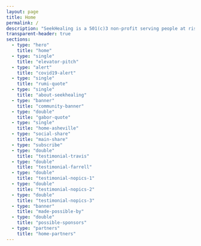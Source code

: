 ```yaml
---
layout: page
title: Home
permalink: /
description: "SeekHealing is a 501(c)3 non-profit serving people at risk for overdose. We provide free support services to anyone at any stage in the addiction healing process."
transparent-header: true
sections:
  - type: "hero"
    title: "home"
  - type: "single"
    title: "elevator-pitch"
  - type: "alert"
    title: "covid19-alert"
  - type: "single"
    title: "rumi-quote"
  - type: "single"
    title: "about-seekhealing"
  - type: "banner"
    title: "community-banner"
  - type: "double"
    title: "gabor-quote"
  - type: "single"
    title: "home-asheville"
  - type: "social-share"
    title: "main-share"
  - type: "subscribe"
  - type: "double"
    title: "testimonial-travis"
  - type: "double"
    title: "testimonial-farrell"
  - type: "double"
    title: "testimonial-nopics-1"
  - type: "double"
    title: "testimonial-nopics-2"
  - type: "double"
    title: "testimonial-nopics-3"
  - type: "banner"
    title: "made-possible-by"
  - type: "double"
    title: "possible-sponsors"
  - type: "partners"
    title: "home-partners"
---
```

